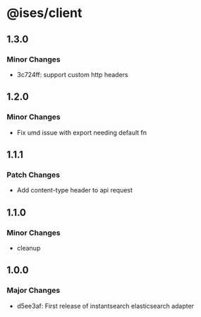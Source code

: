 # @ises/client

## 1.3.0

### Minor Changes

- 3c724ff: support custom http headers

## 1.2.0

### Minor Changes

- Fix umd issue with export needing default fn

## 1.1.1

### Patch Changes

- Add content-type header to api request

## 1.1.0

### Minor Changes

- cleanup

## 1.0.0

### Major Changes

- d5ee3af: First release of instantsearch elasticsearch adapter
